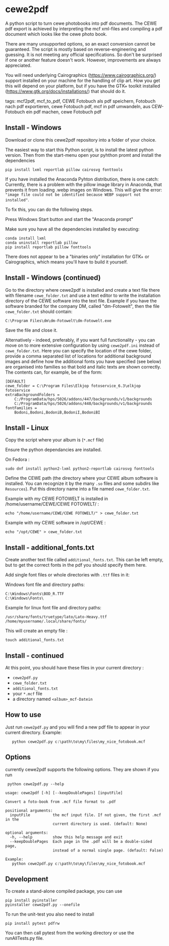 cewe2pdf
========

A python script to turn cewe photobooks into pdf documents.
The CEWE pdf export is achieved by interpreting the mcf xml-files
and compiling a pdf document which looks like the cewe photo book.

There are many unsupported options, so an exact conversion cannot be guaranteed. The script is mostly based on reverse-engineering and guessing. It is not meeting any official specifications. So don't be surprised if one or another feature doesn't work. However, improvements are always appreciated.

You will need underlying Cairographics (https://www.cairographics.org/) support installed on your machine for the handling of clip art. How you get this will depend on your platform, but if you have the GTK+ toolkit installed (https://www.gtk.org/docs/installations/) that should do it.

tags: mcf2pdf, mcf_to_pdf, CEWE Fotobuch als pdf speichern, Fotobuch nach pdf exportieren, cewe Fotobuch pdf, mcf in pdf umwandeln, aus CEW-Fotobuch ein pdf machen, cewe Fotobuch pdf


Install - Windows
-----------------
Download or clone this cewe2pdf repository into a folder of your choice.

The easiest way to start this Python script, is to install the latest python version.
Then from the start-menu open your pyhthon promt and install the dependencies
```
pip install lxml reportlab pillow cairosvg fonttools
```

If you have installed the Anaconda Pyhton distribution, there is one catch:
Currently, there is a problem with the pillow image library in Anaconda, that prevents it from loading .webp images on Windows.
This will give the error:
`"image file could not be identified because WEBP support not installed"`.

To fix this, you can do the following steps.

Press Windows Start button and start the "Anaconda prompt"

Make sure you have all the dependencies installed by executing:
```
conda install lxml
conda uninstall reportlab pillow
pip install reportlab pillow fonttools
```
There does not appear to be a "binaries only" installation for GTK+ or Cairographics, which means you'll have to build it yourself.

Install - Windows (continued)
-----------------------------
Go to the directory where cewe2pdf is installed and create a text file there with filename ``cewe_folder.txt``
and use a text editor to write the installation directory of the CEWE software into the text file.
Example
if you have the software branded for the company DM, called "dm-Fotowelt", then the file ``cewe_folder.txt`` should contain:
```
C:\Program Files\dm\dm-Fotowelt\dm-Fotowelt.exe
```
Save the file and close it.

Alternatively - indeed, preferably, if you want full functionality - you can move on to more extensive configuration by using ``cewe2pdf.ini`` instead of ``cewe_folder.txt``. Here you can specify the location of the cewe folder, provide a comma separated list of locations for additional background images and define how the additional fonts you have specified (see below) are organised into families so that bold and italic texts are shown correctly.
The contents can, for example, be of the form:
```
[DEFAULT]
cewe_folder = C:\Program Files\Elkjop fotoservice_6.3\elkjop fotoservice
extraBackgroundFolders =
	C:/ProgramData/hps/5026/addons/447/backgrounds/v1/backgrounds
	C:/ProgramData/hps/5026/addons/448/backgrounds/v1/backgrounds
fontFamilies =
	Bodoni,Bodoni,BodoniB,BodoniI,BodoniBI
```

Install - Linux
---------------

Copy the script where your album is (`*.mcf` file)

Ensure the python dependancies are installed.

On Fedora :
```
sudo dnf install python2-lxml python2-reportlab cairosvg fonttools
```

Define the CEWE path (the directory where your CEWE album software is installed. You can recognize it by the many `.so` files and some subdirs like `Resources`). Put this directory name into a file named `cewe_folder.txt`.

Example with my CEWE FOTOWELT is installed in /home/username/CEWE/CEWE FOTOWELT/ :
```
echo "/home/username/CEWE/CEWE FOTOWELT/" > cewe_folder.txt
```

Example with my CEWE software in /opt/CEWE :
```
echo "/opt/CEWE" > cewe_folder.txt
```

Install - additional_fonts.txt
------------------------------
Create another text file called ``additional_fonts.txt``.
This can be left empty, but to get the correct fonts in the pdf you should specify them here.

Add single font files or whole directories with `.ttf` files in it:

Windows font file and directory paths:
```
C:\Windows\Fonts\BOD_R.TTF
C:\Windows\Fonts\
```

Example for linux font file and directory paths:
```
/usr/share/fonts/truetype/lato/Lato-Heavy.ttf
/home/myusername/.local/share/fonts/
```

This will create an empty file :
```
touch additional_fonts.txt
```


Install - continued
-------------------

At this point, you should have these files in your current directory :
* `cewe2pdf.py`
* `cewe_folder.txt`
* `additional_fonts.txt`
* your `*.mcf` file
* a directory named `<album>_mcf-Datein`

How to use
----------

Just run `cewe2pdf.py` and you will find a new pdf file to appear in your current directory.
Example:
```
   python cewe2pdf.py c:\path\to\my\files\my_nice_fotobook.mcf
```

Options
-------
currently cewe2pdf supports the following options. They are shown if you run

``` python cewe2pdf.py --help```
```
usage: cewe2pdf [-h] [--keepDoublePages] [inputFile]

Convert a foto-book from .mcf file format to .pdf

positional arguments:
  inputFile          the mcf input file. If not given, the first .mcf in the
                     current directory is used. (default: None)

optional arguments:
  -h, --help         show this help message and exit
  --keepDoublePages  Each page in the .pdf will be a double-sided page,
                     instead of a normal single page. (default: False)

Example:
   python cewe2pdf.py c:\path\to\my\files\my_nice_fotobook.mcf

```


Development
-----------
To create a stand-alone compiled package, you can use
```
pip install pyinstaller
pyinstaller cewe2pdf.py --onefile
```

To run the unit-test you also need to install
```
pip install pytest pdfrw
```
You can then call pytest from the working directory or use the runAllTests.py file.
